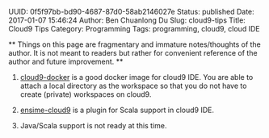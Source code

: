 UUID: 0f5f97bb-bd90-4687-87d0-58ab2146027e
Status: published
Date: 2017-01-07 15:46:24
Author: Ben Chuanlong Du
Slug: cloud9-tips
Title: Cloud9 Tips
Category: Programming
Tags: programming, cloud9, cloud IDE

**
Things on this page are
fragmentary and immature notes/thoughts of the author.
It is not meant to readers
but rather for convenient reference of the author and future improvement.
**

1. [cloud9-docker](https://store.docker.com/community/images/kdelfour/cloud9-docker)
is a good docker image for cloud9 IDE.
You are able to attach a local directory as the workspace 
so that you do not have to create (private) workspaces on cloud9.

2. [ensime-cloud9](https://github.com/ensime/ensime-cloud9)
is a plugin for Scala support in cloud9 IDE.

3. Java/Scala support is not ready at this time. 
